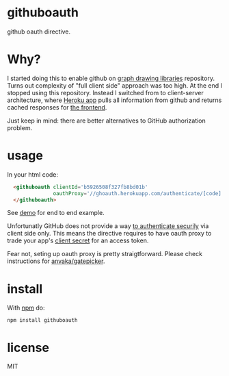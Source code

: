 # githuboauth

github oauth directive.

# Why?

I started doing this to enable github on [graph drawing libraries](https://github.com/anvaka/graph-drawing-libraries) repository. Turns out complexity of "full client side" approach was too high. At the end I stopped using this repository. Instead I switched from to client-server architecture, where [Heroku app](https://github.com/anvaka/graph-drawing-stats) pulls all information from github and returns cached responses for [the frontend](http://anvaka.github.io/graph-drawing-libraries/#/all). 

Just keep in mind: there are better alternatives to GitHub authorization problem.

# usage

In your html code:

``` html
  <githuboauth clientId='b5926508f327fb8bd01b'
               oauthProxy='//ghoauth.herokuapp.com/authenticate/[code]'>
  </githuboauth>
```

See [demo](https://github.com/anvaka/githuboauth/tree/master/demo/basic) for 
end to end example.

Unfortunatly GitHub does not provide a way [to authenticate securily](https://developer.github.com/v3/oauth/#web-application-flow)
via client side only. This means the directive requires to have oauth proxy to
trade your app's [client secret](https://developer.github.com/v3/oauth/#github-redirects-back-to-your-site)
for an access token.

Fear not, seting up oauth proxy is pretty straigtforward. Please check instructions
for [anvaka/gatepicker](https://github.com/anvaka/gatekeeper).


# install

With [npm](https://npmjs.org) do:

```
npm install githuboauth
```

# license

MIT
